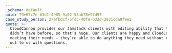 ```yaml
---
_schema: default
uuid: 79e67c7e-63d1-4985-9a02-53ab78e97d97
case_study_person: 27afbdcf-5fdc-40fe-b32d-3831cda9f9e1
quote: >-
  CloudCannon provides our Jamstack clients with editing ability that they
  didn’t have before, so that’s huge. Our clients are happy and CloudCannon is
  meeting their needs — they’re able to do anything they need without reaching
  out to us with questions.
---
```


